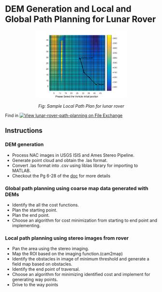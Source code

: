 # DEM Generation and Local and Global Path Planning for Lunar Rover

<p align="center">
<img src="local_path_plan.png" width="300">
</p>
<p align="center">
    <em>Fig: Sample Local Path Plan for lunar rover</em>
</p>

Find in [![View lunar-rover-path-planning on File Exchange](https://www.mathworks.com/matlabcentral/images/matlab-file-exchange.svg)](https://in.mathworks.com/matlabcentral/fileexchange/128759-lunar-rover-path-planning)

## Instructions
### DEM generation
* Process NAC images in USGS ISIS and Ames Stereo Pipeline.
* Generate point cloud and obtain the .las format.
* Convert .las format into .csv using liblas library for importing to MATLAB.
* Checkout the Pg 6-28 of the [doc](https://github.com/chandrabhraman/lunar-rover-path-planning-/blob/main/path%20planning%20summary%20final.pdf) for more details

### Global path planning using coarse map data generated with DEMs
* Identify the all the cost functions.
* Plan the starting point.
* Plan the end point.
* Choose an algorithm for cost minimization from starting to end point and implementing.

### Local path planning using stereo images from rover
* Pan the area using the stereo imaging.
* Map the ROI based on the imaging function.(cam2map)
* Identify the obstacles in image of minimum threshold and generate a field map based on obstacles.
* Identify the end point of traversal.
* Choose an algorithm for minimizing identified cost and implement for generating way points.
* Drive to the way points

